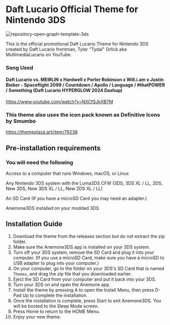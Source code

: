 # Daft Lucario Official Theme for Nintendo 3DS

![repository-open-graph-template-3ds](https://github.com/user-attachments/assets/a6a5483b-5878-43ab-b653-45169f877e9e)



This is the official promotional Daft Lucario Theme for Nintendo 3DS created by Daft Lucario frontman, Tyler "Tydal" Orlick aka MultimediaLucario on YouTube. 

### Song Used

#### Daft Lucario vs. MEIRLIN x Hardwell x Porter Robinson x Will.i.am x Justin Bieber - Spaceflight 2099 / Countdown / Apollo / Language / #thatPOWER / Something (Daft Lucario HYPERGLOW 2024 Dashup) 

https://www.youtube.com/watch?v=NXCfSJkXB7M


### This theme also uses the icon pack known as Definitive Icons by Smumbo
https://themeplaza.art/item/79238 


## Pre-installation requirements

### You will need the following

Access to a computer that runs Windows, macOS, or Linux

Any Nintendo 3DS system with the Luma3DS CFW (3DS, 3DS XL / LL, 2DS, New 3DS, New 3DS XL / LL, New 2DS XL / LL)

An SD Card (If you have a microSD Card you may need an adapter.)

Anemone3DS installed on your modded 3DS




## Installation Guide

1. Download the theme from the releases section but do not extract the zip folder.
2. Make sure the Anemone3DS app is installed on your 3DS system.
3. Turn off your 3DS system, remove the SD Card and plug it into your computer. (If you use a microSD Card, make sure you have a microSD to USB adapter to plug into your computer.)
4. On your computer, go to the folder on your 3DS's SD Card that is named ```Themes```, and drag the zip file that you downloaded earlier.
5. Eject the SD Card from your computer and put it back into your 3DS.
6. Turn your 3DS on and open the Anemone app.
7. Install the theme by pressing A to open the Install Menu, then press D-Pad Up to complete the installation.
8. Once the installation is complete, press Start to exit Anemone3DS. You will be booted to the Sleep Mode screen.
9. Press Home to return to the HOME Menu.
10. Enjoy your new theme.
